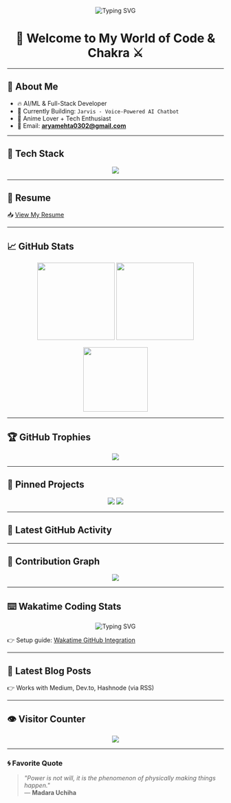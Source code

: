 <!-- Typing effect -->
<p align="center">
  <img src="https://readme-typing-svg.herokuapp.com?font=Fira+Code&size=28&duration=3000&pause=1000&color=F75C7E&center=true&vCenter=true&multiline=true&width=700&height=120&lines=Hi+%F0%9F%91%8B+I%27m+Arya+Mehta;Anime+Coder+%7C+AI%2FML+Dev+%7C+Java+%7C+Python+%7C+Node.js;Built+Jarvis+AI+Chatbot+%7C+Madara+Fan;Always+Building+Something+Cool+%E2%9A%A1" alt="Typing SVG" />
</p>


<h1 align="center">🌌 Welcome to My World of Code & Chakra ⚔️</h1>

---

## 👤 About Me
- 🔥 AI/ML & Full-Stack Developer  
- 🤖 Currently Building: `Jarvis - Voice-Powered AI Chatbot`  
- 🎨 Anime Lover + Tech Enthusiast  
- 💌 Email: **aryamehta0302@gmail.com**

---

## 🧠 Tech Stack
<p align="center">
  <img src="https://skillicons.dev/icons?i=c,cpp,cs,python,java,nodejs,js,react,r,html,css,mongodb,mysql,git,github,docker,linux,express&theme=dark" />
</p>

---

## 📄 Resume
📥 [View My Resume](https://raw.githubusercontent.com/aryamehta0302/aryamehta0302/main/resume.pdf)

---

## 📈 GitHub Stats
<p align="center">
  <img src="https://github-readme-stats.vercel.app/api?username=aryamehta0302&show_icons=true&theme=tokyonight&rank_icon=github" height="180"/>
  <img src="https://streak-stats.demolab.com?user=aryamehta0302&theme=tokyonight&border_radius=5" height="180"/>
</p>

<p align="center">
  <img src="https://github-readme-stats.vercel.app/api/top-langs/?username=aryamehta0302&layout=compact&theme=tokyonight&langs_count=8" height="150"/>
</p>

---

## 🏆 GitHub Trophies
<p align="center">
  <img src="https://github-profile-trophy.vercel.app/?username=aryamehta0302&theme=tokyonight&no-frame=true&margin-w=5&margin-h=5" />
</p>

---

## 📌 Pinned Projects
<p align="center">
  <img src="https://github-readme-stats.vercel.app/api/pin/?username=aryamehta0302&repo=Weather-Predictor&theme=tokyonight" />
  <img src="https://github-readme-stats.vercel.app/api/pin/?username=aryamehta0302&repo=Jarvis-AI-Chatbot&theme=tokyonight" />
</p>

---

## 📝 Latest GitHub Activity
<!--START_SECTION:activity-->
<!--END_SECTION:activity-->

---

## 📡 Contribution Graph
<p align="center">
  <img src="https://github-readme-activity-graph.vercel.app/graph?username=aryamehta0302&theme=tokyo-night" />
</p>

---

## ⌨️ Wakatime Coding Stats
<p align="center">
  <img src="https://readme-typing-svg.demolab.com?font=Fira+Code&size=24&duration=3000&pause=1000&color=F75C7E&center=true&vCenter=true&multiline=true&width=700&height=120&lines=Hi+%F0%9F%91%8B+I'm+Arya+Mehta;Anime+Coder+%7C+AI%2FML+Dev+%7C+Java+%7C+Python+%7C+Node.js;Built+Jarvis+AI+Chatbot+%7C+Madara+Fan;Always+Building+Something+Cool+⚡" alt="Typing SVG" />
</p>


👉 Setup guide: [Wakatime GitHub Integration](https://github.com/anuraghazra/github-readme-stats#install-wakatime)

---

## 📰 Latest Blog Posts
<!-- BLOG-POST-LIST:START -->
<!-- BLOG-POST-LIST:END -->

👉 Works with Medium, Dev.to, Hashnode (via RSS)

---

## 👁️ Visitor Counter
<p align="center">
  <img src="https://komarev.com/ghpvc/?username=aryamehta0302&label=Profile%20Views&color=ff69b4&style=for-the-badge" />
</p>

---

### 🌀 Favorite Quote
> _"Power is not will, it is the phenomenon of physically making things happen."_  
> — **Madara Uchiha**
